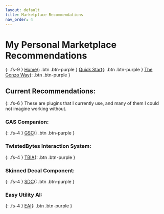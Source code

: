 ```yaml
---
layout: default
title: Marketplace Recommendations
nav_order: 4
---
```

# My Personal Marketplace Recommendations
{: .fs-9 }
[Home](https://madteapartygames.github.io/the-gonzo-docs/){: .btn .btn-purple }
[Quick Start](https://madteapartygames.github.io/the-gonzo-docs/docs/quickstart.html){: .btn .btn-purple }
[The Gonzo Way](https://madteapartygames.github.io/the-gonzo-docs/docs/deepdive.html){: .btn .btn-purple }

## Current Recommendations:
{: .fs-6 }
These are plugins that I currently use, and many of them I could not imagine working without. 

### GAS Companion:
{: .fs-4 }
[GSC](https://www.unrealengine.com/marketplace/en-US/product/gas-companion){: .btn .btn-purple }

### TwistedBytes Interaction System:
{: .fs-4 }
[TBIA](https://www.unrealengine.com/marketplace/en-US/product/twistedbytes-interaction-system){: .btn .btn-purple }

### Skinned Decal Component:
{: .fs-4 }
[SDC](https://www.unrealengine.com/marketplace/en-US/product/skinned-decal-component){: .btn .btn-purple }

### Easy Utility AI:
{: .fs-4 }
[EAI](https://www.unrealengine.com/marketplace/en-US/product/easy-utility-ai){: .btn .btn-purple }